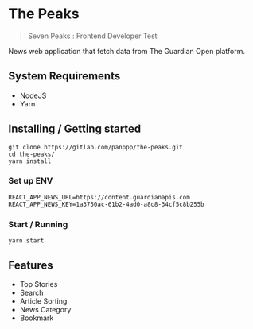 # The Peaks

> Seven Peaks : Frontend Developer Test

News web application that fetch data from The Guardian Open platform.

## System Requirements

- NodeJS
- Yarn

## Installing / Getting started

```shell
git clone https://gitlab.com/panppp/the-peaks.git
cd the-peaks/
yarn install
```

### Set up ENV

```shell
REACT_APP_NEWS_URL=https://content.guardianapis.com
REACT_APP_NEWS_KEY=1a3750ac-61b2-4ad0-a8c8-34cf5c8b255b
```

### Start / Running

```shell
yarn start
```

## Features

- Top Stories
- Search
- Article Sorting
- News Category
- Bookmark
